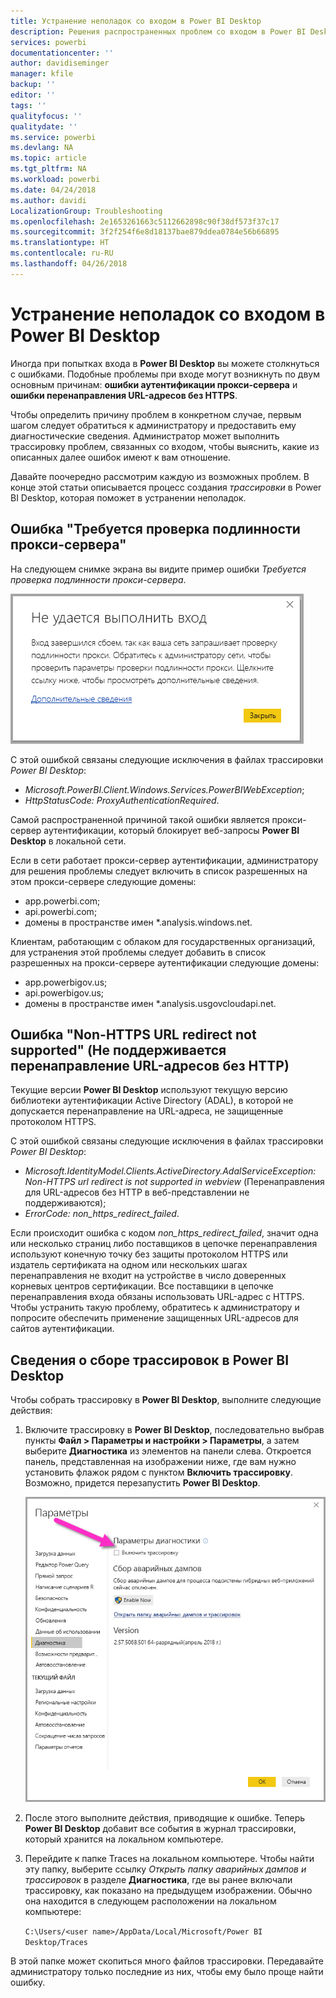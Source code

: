 ```yaml
---
title: Устранение неполадок со входом в Power BI Desktop
description: Решения распространенных проблем со входом в Power BI Desktop
services: powerbi
documentationcenter: ''
author: davidiseminger
manager: kfile
backup: ''
editor: ''
tags: ''
qualityfocus: ''
qualitydate: ''
ms.service: powerbi
ms.devlang: NA
ms.topic: article
ms.tgt_pltfrm: NA
ms.workload: powerbi
ms.date: 04/24/2018
ms.author: davidi
LocalizationGroup: Troubleshooting
ms.openlocfilehash: 2e1653261663c5112662898c90f38df573f37c17
ms.sourcegitcommit: 3f2f254f6e8d18137bae879ddea0784e56b66895
ms.translationtype: HT
ms.contentlocale: ru-RU
ms.lasthandoff: 04/26/2018
---
```

# <a name="troubleshooting-sign-in-for-power-bi-desktop"></a>Устранение неполадок со входом в Power BI Desktop
Иногда при попытках входа в **Power BI Desktop** вы можете столкнуться с ошибками. Подобные проблемы при входе могут возникнуть по двум основным причинам: **ошибки аутентификации прокси-сервера** и **ошибки перенаправления URL-адресов без HTTPS**. 

Чтобы определить причину проблем в конкретном случае, первым шагом следует обратиться к администратору и предоставить ему диагностические сведения. Администратор может выполнить трассировку проблем, связанных со входом, чтобы выяснить, какие из описанных далее ошибок имеют к вам отношение. 

Давайте поочередно рассмотрим каждую из возможных проблем. В конце этой статьи описывается процесс создания *трассировки* в Power BI Desktop, которая поможет в устранении неполадок.


## <a name="proxy-authentication-required-error"></a>Ошибка "Требуется проверка подлинности прокси-сервера"

На следующем снимке экрана вы видите пример ошибки *Требуется проверка подлинности прокси-сервера*.

![Проблема входа, связанная с ошибкой аутентификации прокси-сервера](media/desktop-troubleshooting-sign-in/desktop-tshoot-sign-in_01.png)

С этой ошибкой связаны следующие исключения в файлах трассировки *Power BI Desktop*:

* *Microsoft.PowerBI.Client.Windows.Services.PowerBIWebException*;
* *HttpStatusCode: ProxyAuthenticationRequired*.

Самой распространенной причиной такой ошибки является прокси-сервер аутентификации, который блокирует веб-запросы **Power BI Desktop** в локальной сети. 

Если в сети работает прокси-сервер аутентификации, администратору для решения проблемы следует включить в список разрешенных на этом прокси-сервере следующие домены:

* app.powerbi.com;
* api.powerbi.com;
* домены в пространстве имен *.analysis.windows.net.

Клиентам, работающим с облаком для государственных организаций, для устранения этой проблемы следует добавить в список разрешенных на прокси-сервере аутентификации следующие домены:

* app.powerbigov.us;
* api.powerbigov.us;
* домены в пространстве имен *.analysis.usgovcloudapi.net.

## <a name="non-https-url-redirect-not-supported-error"></a>Ошибка "Non-HTTPS URL redirect not supported" (Не поддерживается перенаправление URL-адресов без HTTP)

Текущие версии **Power BI Desktop** используют текущую версию библиотеки аутентификации Active Directory (ADAL), в которой не допускается перенаправление на URL-адреса, не защищенные протоколом HTTPS. 

С этой ошибкой связаны следующие исключения в файлах трассировки *Power BI Desktop*:

* *Microsoft.IdentityModel.Clients.ActiveDirectory.AdalServiceException: Non-HTTPS url redirect is not supported in webview* (Перенаправления для URL-адресов без HTTP в веб-представлении не поддерживаются);
* *ErrorCode: non_https_redirect_failed*.

Если происходит ошибка с кодом *non_https_redirect_failed*, значит одна или несколько страниц либо поставщиков в цепочке перенаправления используют конечную точку без защиты протоколом HTTPS или издатель сертификата на одном или нескольких шагах перенаправления не входит на устройстве в число доверенных корневых центров сертификации. Все поставщики в цепочке перенаправления входа обязаны использовать URL-адрес с HTTPS. Чтобы устранить такую проблему, обратитесь к администратору и попросите обеспечить применение защищенных URL-адресов для сайтов аутентификации. 

## <a name="how-to-collect-a-trace-in-power-bi-desktop"></a>Сведения о сборе трассировок в Power BI Desktop

Чтобы собрать трассировку в **Power BI Desktop**, выполните следующие действия:

1. Включите трассировку в **Power BI Desktop**, последовательно выбрав пункты **Файл > Параметры и настройки > Параметры**, а затем выберите **Диагностика** из элементов на панели слева. Откроется панель, представленная на изображении ниже, где вам нужно установить флажок рядом с пунктом **Включить трассировку**. Возможно, придется перезапустить **Power BI Desktop**.
   
   ![Включение трассировки в Power BI Desktop](media/desktop-troubleshooting-sign-in/desktop-tshoot-sign-in_02.png)

2. После этого выполните действия, приводящие к ошибке. Теперь **Power BI Desktop** добавит все события в журнал трассировки, который хранится на локальном компьютере.

3. Перейдите к папке Traces на локальном компьютере. Чтобы найти эту папку, выберите ссылку *Открыть папку аварийных дампов и трассировок* в разделе **Диагностика**, где вы ранее включали трассировку, как показано на предыдущем изображении. Обычно она находится в следующем расположении на локальном компьютере:

    `C:\Users/<user name>/AppData/Local/Microsoft/Power BI Desktop/Traces`

В этой папке может скопиться много файлов трассировки. Передавайте администратору только последние из них, чтобы ему было проще найти ошибку. 

